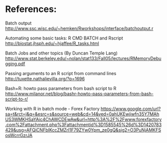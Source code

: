 # References:

Batch output
http://www.ssc.wisc.edu/~hemken/Rworkshops/interface/batchoutput.r


Automating some basic tasks: R CMD BATCH and Rscript
http://biostat.jhsph.edu/~hjaffee/R_tasks.html


Batch Jobs and other topics (By Duncan Temple Lang)
http://www.stat.berkeley.edu/~nolan/stat133/Fall05/lectures/RMemoryDebugging.pdf


Passing arguments to an R script from command lines
http://tuxette.nathalievilla.org/?p=1696


Bash+R: howto pass parameters from bash script to R
http://www.milanor.net/blog/bashr-howto-pass-parameters-from-bash-script-to-r/


Working with R in batch mode - Forex Factory
https://www.google.com/url?sa=t&rct=j&q=&esrc=s&source=web&cd=14&ved=0ahUKEwjiwfn35Y7MAhUS3WMKHSaYAic4ChAWCDEwAw&url=http%3A%2F%2Fwww.forexfactory.com%2Fattachment.php%3Fattachmentid%3D1585545%26d%3D1420783429&usg=AFQjCNFbIKccZMZrI1F79ZYw0Ypm_ze0gQ&sig2=O3PuNjAMKFSosWcrrGzrJA
